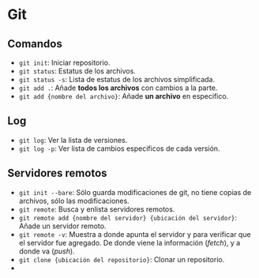 # Git

## Comandos

- `git init`: Iniciar repositorio.
- `git status`: Estatus de los archivos.
- `git status -s`: Lista de estatus de los archivos simplificada.
- `git add .`: Añade **todos los archivos** con cambios a la parte.
- `git add {nombre del archivo}`: Añade **un archivo** en especifico.

## Log

- `git log`: Ver la lista de versiones.
- `git log -p`: Ver lista de cambios especificos de cada versión.

## Servidores remotos

- `git init --bare`: Sólo guarda modificaciones de git, no tiene copias de archivos, sólo las modificaciones.
- `git remote`: Busca y enlista servidores remotos.
- `git remote add {nombre del servidor} {ubicación del servidor}`: Añade un servidor remoto.
- `git remote -v`: Muestra a donde apunta el servidor y para verificar que el servidor fue agregado. De donde viene la información (*fetch*), y a donde va (*push*).
- `git clone {ubicación del repositorio}`: Clonar un repositorio.
- 